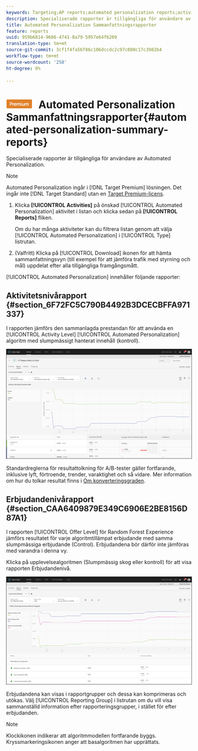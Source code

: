 ```yaml
---
keywords: Targeting;AP reports;automated personalization reports;activity level report;offer level report;offer detail report
description: Specialiserade rapporter är tillgängliga för användare av Automated Personalization.
title: Automated Personalization Sammanfattningsrapporter
feature: reports
uuid: 959b6814-9686-4741-8a79-5957e64f6209
translation-type: tm+mt
source-git-commit: 3cf1f4fa56f86c106dccdc2c97c080c17c3982b4
workflow-type: tm+mt
source-wordcount: '258'
ht-degree: 0%

---
```



# ![PREMIUM](/help/assets/premium.png) Automated Personalization Sammanfattningsrapporter{#automated-personalization-summary-reports}

Specialiserade rapporter är tillgängliga för användare av Automated Personalization.

>[!NOTE]
>
>Automated Personalization ingår i [!DNL Target Premium] lösningen. Det ingår inte [!DNL Target Standard] utan en [Target Premium-licens](/help/c-intro/intro.md#premium).

1. Klicka **[!UICONTROL Activities]** på önskad [!UICONTROL Automated Personalization] aktivitet i listan och klicka sedan på **[!UICONTROL Reports]** fliken.

   Om du har många aktiviteter kan du filtrera listan genom att välja [!UICONTROL Automated Personalization] i [!UICONTROL Type] listrutan.

1. (Valfritt) Klicka på [!UICONTROL Download] ikonen för att hämta sammanfattningsvyn (till exempel för att jämföra trafik med styrning och mål) uppdelat efter alla tillgängliga framgångsmått.

[!UICONTROL Automated Personalization] innehåller följande rapporter:

## Aktivitetsnivårapport {#section_6F72FC5C790B4492B3DCECBFFA971337}

I rapporten jämförs den sammanlagda prestandan för att använda en [!UICONTROL Activity Level] [!UICONTROL Automated Personalization] algoritm med slumpmässigt hanterat innehåll (kontroll).

![Aktivitetsnivårapport](/help/c-reports/assets/box_plot_ap.png)

Standardreglerna för resultattolkning för A/B-tester gäller fortfarande, inklusive lyft, förtroende, trender, varaktighet och så vidare. Mer information om hur du tolkar resultat finns i [Om konverteringsgraden](../c-reports/conversion-rate.md#concept_2D9FEDE8F94A485DAC86D611BFBDC844).

## Erbjudandenivårapport {#section_CAA6409879E349C6906E2BE8156D87A1}

I rapporten [!UICONTROL Offer Level] för Random Forest Experience jämförs resultatet för varje algoritmtillämpat erbjudande med samma slumpmässiga erbjudande (Control). Erbjudandena bör därför inte jämföras med varandra i denna vy.

Klicka på upplevelsealgoritmen (Slumpmässig skog eller kontroll) för att visa rapporten Erbjudandenivå.

![](assets/ap_OfferLevelRpt.png)

Erbjudandena kan visas i rapportgrupper och dessa kan komprimeras och utökas. Välj [!UICONTROL Reporting Group] i listrutan om du vill visa sammanställd information efter rapporteringsgrupper, i stället för efter erbjudanden.

>[!NOTE]
>
>Klockikonen indikerar att algoritmmodellen fortfarande byggs. Kryssmarkeringsikonen anger att basalgoritmen har upprättats.
